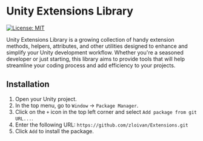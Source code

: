 # Unity Extensions Library

[![License: MIT](https://img.shields.io/badge/License-MIT-yellow.svg)](https://opensource.org/licenses/MIT)

Unity Extensions Library is a growing collection of handy extension methods, helpers, attributes, and other utilities designed to enhance and simplify your Unity development workflow. Whether you're a seasoned developer or just starting, this library aims to provide tools that will help streamline your coding process and add efficiency to your projects.

## Installation

1. Open your Unity project.
2. In the top menu, go to `Window` -> `Package Manager`.
3. Click on the `+` icon in the top left corner and select `Add package from git URL...`.
4. Enter the following URL: `https://github.com/zloivan/Extensions.git`
5. Click `Add` to install the package.
